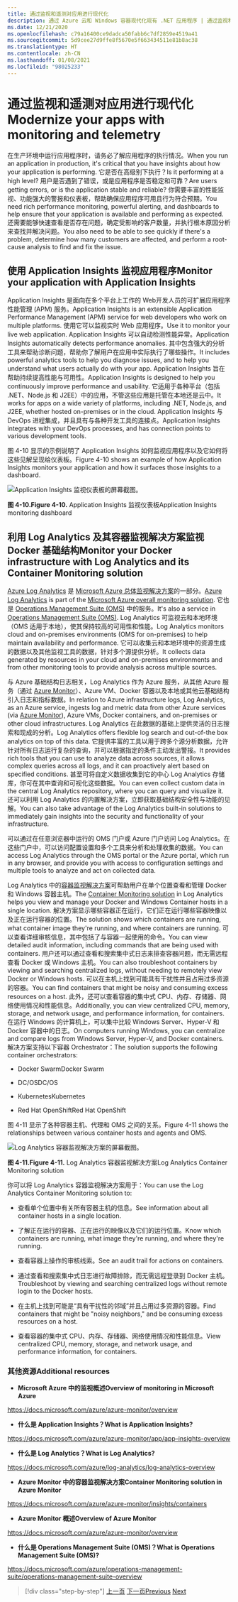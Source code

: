 ```yaml
---
title: 通过监视和遥测对应用进行现代化
description: 通过 Azure 云和 Windows 容器现代化现有 .NET 应用程序 | 通过监视和遥测现代化应用
ms.date: 12/21/2020
ms.openlocfilehash: c79a16400ce9dadca50fabb6c7df2859e4519a41
ms.sourcegitcommit: 5d9cee27d9ffe8f5670e5f663434511e81b8ac38
ms.translationtype: HT
ms.contentlocale: zh-CN
ms.lasthandoff: 01/08/2021
ms.locfileid: "98025233"
---
```

# <a name="modernize-your-apps-with-monitoring-and-telemetry"></a><span data-ttu-id="2ded0-103">通过监视和遥测对应用进行现代化</span><span class="sxs-lookup"><span data-stu-id="2ded0-103">Modernize your apps with monitoring and telemetry</span></span>

<span data-ttu-id="2ded0-104">在生产环境中运行应用程序时，请务必了解应用程序的执行情况。</span><span class="sxs-lookup"><span data-stu-id="2ded0-104">When you run an application in production, it's critical that you have insights about how your application is performing.</span></span> <span data-ttu-id="2ded0-105">它是否在高级别下执行？</span><span class="sxs-lookup"><span data-stu-id="2ded0-105">Is it performing at a high level?</span></span> <span data-ttu-id="2ded0-106">用户是否遇到了错误，或是应用程序是否稳定和可靠？</span><span class="sxs-lookup"><span data-stu-id="2ded0-106">Are users getting errors, or is the application stable and reliable?</span></span> <span data-ttu-id="2ded0-107">你需要丰富的性能监视、功能强大的警报和仪表板，帮助确保应用程序可用且行为符合预期。</span><span class="sxs-lookup"><span data-stu-id="2ded0-107">You need rich performance monitoring, powerful alerting, and dashboards to help ensure that your application is available and performing as expected.</span></span> <span data-ttu-id="2ded0-108">还需要能够快速查看是否存在问题，确定受影响的客户数量，并执行根本原因分析来查找并解决问题。</span><span class="sxs-lookup"><span data-stu-id="2ded0-108">You also need to be able to see quickly if there's a problem, determine how many customers are affected, and perform a root-cause analysis to find and fix the issue.</span></span>

## <a name="monitor-your-application-with-application-insights"></a><span data-ttu-id="2ded0-109">使用 Application Insights 监视应用程序</span><span class="sxs-lookup"><span data-stu-id="2ded0-109">Monitor your application with Application Insights</span></span>

<span data-ttu-id="2ded0-110">Application Insights 是面向在多个平台上工作的 Web开发人员的可扩展应用程序性能管理 (APM) 服务。</span><span class="sxs-lookup"><span data-stu-id="2ded0-110">Application Insights is an extensible Application Performance Management (APM) service for web developers who work on multiple platforms.</span></span> <span data-ttu-id="2ded0-111">使用它可以监视实时 Web 应用程序。</span><span class="sxs-lookup"><span data-stu-id="2ded0-111">Use it to monitor your live web application.</span></span> <span data-ttu-id="2ded0-112">Application Insights 可以自动检测性能异常。</span><span class="sxs-lookup"><span data-stu-id="2ded0-112">Application Insights automatically detects performance anomalies.</span></span> <span data-ttu-id="2ded0-113">其中包含强大的分析工具来帮助诊断问题，帮助你了解用户在应用中实际执行了哪些操作。</span><span class="sxs-lookup"><span data-stu-id="2ded0-113">It includes powerful analytics tools to help you diagnose issues, and to help you understand what users actually do with your app.</span></span> <span data-ttu-id="2ded0-114">Application Insights 旨在帮助持续提高性能与可用性。</span><span class="sxs-lookup"><span data-stu-id="2ded0-114">Application Insights is designed to help you continuously improve performance and usability.</span></span> <span data-ttu-id="2ded0-115">它适用于各种平台（包括 .NET、Node.js 和 J2EE）中的应用，不管这些应用是托管在本地还是云中。</span><span class="sxs-lookup"><span data-stu-id="2ded0-115">It works for apps on a wide variety of platforms, including .NET, Node.js, and J2EE, whether hosted on-premises or in the cloud.</span></span> <span data-ttu-id="2ded0-116">Application Insights 与 DevOps 进程集成，并且具有与各种开发工具的连接点。</span><span class="sxs-lookup"><span data-stu-id="2ded0-116">Application Insights integrates with your DevOps processes, and has connection points to various development tools.</span></span>

<span data-ttu-id="2ded0-117">图 4-10 显示的示例说明了 Application Insights 如何监视应用程序以及它如何将这些见解呈现给仪表板。</span><span class="sxs-lookup"><span data-stu-id="2ded0-117">Figure 4-10 shows an example of how Application Insights monitors your application and how it surfaces those insights to a dashboard.</span></span>

![Application Insights 监视仪表板的屏幕截图。](./media/modernize-your-apps-with-monitoring-and-telemetry/application-insights-monitoring-dashboard.png)

<span data-ttu-id="2ded0-119">**图 4-10.**</span><span class="sxs-lookup"><span data-stu-id="2ded0-119">**Figure 4-10.**</span></span> <span data-ttu-id="2ded0-120">Application Insights 监视仪表板</span><span class="sxs-lookup"><span data-stu-id="2ded0-120">Application Insights monitoring dashboard</span></span>

## <a name="monitor-your-docker-infrastructure-with-log-analytics-and-its-container-monitoring-solution"></a><span data-ttu-id="2ded0-121">利用 Log Analytics 及其容器监视解决方案监视 Docker 基础结构</span><span class="sxs-lookup"><span data-stu-id="2ded0-121">Monitor your Docker infrastructure with Log Analytics and its Container Monitoring solution</span></span>

<span data-ttu-id="2ded0-122">[Azure Log Analytics](/azure/log-analytics/log-analytics-overview) 是 [Microsoft Azure 总体监视解决方案](/azure/monitoring-and-diagnostics/monitoring-overview)的一部分。</span><span class="sxs-lookup"><span data-stu-id="2ded0-122">[Azure Log Analytics](/azure/log-analytics/log-analytics-overview) is part of the [Microsoft Azure overall monitoring solution](/azure/monitoring-and-diagnostics/monitoring-overview).</span></span> <span data-ttu-id="2ded0-123">它也是 [Operations Management Suite (OMS)](/azure/operations-management-suite/operations-management-suite-overview) 中的服务。</span><span class="sxs-lookup"><span data-stu-id="2ded0-123">It's also a service in [Operations Management Suite (OMS)](/azure/operations-management-suite/operations-management-suite-overview).</span></span> <span data-ttu-id="2ded0-124">Log Analytics 可监视云和本地环境（OMS 适用于本地），使其保持较高的可用性和性能。</span><span class="sxs-lookup"><span data-stu-id="2ded0-124">Log Analytics monitors cloud and on-premises environments (OMS for on-premises) to help maintain availability and performance.</span></span> <span data-ttu-id="2ded0-125">它可以收集云和本地环境中的资源生成的数据以及其他监视工具的数据，针对多个源提供分析。</span><span class="sxs-lookup"><span data-stu-id="2ded0-125">It collects data generated by resources in your cloud and on-premises environments and from other monitoring tools to provide analysis across multiple sources.</span></span>

<span data-ttu-id="2ded0-126">与 Azure 基础结构日志相关，Log Analytics 作为 Azure 服务，从其他 Azure 服务（通过 [Azure Monitor](/azure/monitoring-and-diagnostics/monitoring-overview-azure-monitor)）、Azure VM、Docker 容器以及本地或其他云基础结构引入日志和指标数据。</span><span class="sxs-lookup"><span data-stu-id="2ded0-126">In relation to Azure infrastructure logs, Log Analytics, as an Azure service, ingests log and metric data from other Azure services (via [Azure Monitor](/azure/monitoring-and-diagnostics/monitoring-overview-azure-monitor)), Azure VMs, Docker containers, and on-premises or other cloud infrastructures.</span></span> <span data-ttu-id="2ded0-127">Log Analytics 在此数据的基础上提供灵活的日志搜索和现成的分析。</span><span class="sxs-lookup"><span data-stu-id="2ded0-127">Log Analytics offers flexible log search and out-of-the box analytics on top of this data.</span></span> <span data-ttu-id="2ded0-128">它提供丰富的工具以用于跨多个源分析数据，允许针对所有日志运行复杂的查询，并可以根据指定的条件主动发出警报。</span><span class="sxs-lookup"><span data-stu-id="2ded0-128">It provides rich tools that you can use to analyze data across sources, it allows complex queries across all logs, and it can proactively alert based on specified conditions.</span></span> <span data-ttu-id="2ded0-129">甚至可将自定义数据收集到它的中心 Log Analytics 存储库，你可在其中查询和可视化这些数据。</span><span class="sxs-lookup"><span data-stu-id="2ded0-129">You can even collect custom data in the central Log Analytics repository, where you can query and visualize it.</span></span> <span data-ttu-id="2ded0-130">还可以利用 Log Analytics 的内置解决方案，立即获取基础结构安全性与功能的见解。</span><span class="sxs-lookup"><span data-stu-id="2ded0-130">You can also take advantage of the Log Analytics built-in solutions to immediately gain insights into the security and functionality of your infrastructure.</span></span>

<span data-ttu-id="2ded0-131">可以通过在任意浏览器中运行的 OMS 门户或 Azure 门户访问 Log Analytics。在这些门户中，可以访问配置设置和多个工具来分析和处理收集的数据。</span><span class="sxs-lookup"><span data-stu-id="2ded0-131">You can access Log Analytics through the OMS portal or the Azure portal, which run in any browser, and provide you with access to configuration settings and multiple tools to analyze and act on collected data.</span></span>

<span data-ttu-id="2ded0-132">Log Analytics 中的[容器监视解决方案](/azure/log-analytics/log-analytics-containers)可帮助用户在单个位置查看和管理 Docker 和 Windows 容器主机。</span><span class="sxs-lookup"><span data-stu-id="2ded0-132">The [Container Monitoring solution](/azure/log-analytics/log-analytics-containers) in Log Analytics helps you view and manage your Docker and Windows Container hosts in a single location.</span></span> <span data-ttu-id="2ded0-133">解决方案显示哪些容器正在运行，它们正在运行哪些容器映像以及正在运行容器的位置。</span><span class="sxs-lookup"><span data-stu-id="2ded0-133">The solution shows which containers are running, what container image they're running, and where containers are running.</span></span> <span data-ttu-id="2ded0-134">可以查看详细审核信息，其中包括了与容器一起使用的命令。</span><span class="sxs-lookup"><span data-stu-id="2ded0-134">You can view detailed audit information, including commands that are being used with containers.</span></span> <span data-ttu-id="2ded0-135">用户还可以通过查看和搜索集中式日志来排查容器问题，而无需远程查看 Docker 或 Windows 主机。</span><span class="sxs-lookup"><span data-stu-id="2ded0-135">You can also troubleshoot containers by viewing and searching centralized logs, without needing to remotely view Docker or Windows hosts.</span></span> <span data-ttu-id="2ded0-136">可以在主机上找到可能具有干扰性并且占用过多资源的容器。</span><span class="sxs-lookup"><span data-stu-id="2ded0-136">You can find containers that might be noisy and consuming excess resources on a host.</span></span> <span data-ttu-id="2ded0-137">此外，还可以查看容器的集中式 CPU、内存、存储器、网络使用情况和性能信息。</span><span class="sxs-lookup"><span data-stu-id="2ded0-137">Additionally, you can view centralized CPU, memory, storage, and network usage, and performance information, for containers.</span></span> <span data-ttu-id="2ded0-138">在运行 Windows 的计算机上，可以集中比较 Windows Server、Hyper-V 和 Docker 容器中的日志。</span><span class="sxs-lookup"><span data-stu-id="2ded0-138">On computers running Windows, you can centralize and compare logs from Windows Server, Hyper-V, and Docker containers.</span></span> <span data-ttu-id="2ded0-139">解决方案支持以下容器 Orchestrator：</span><span class="sxs-lookup"><span data-stu-id="2ded0-139">The solution supports the following container orchestrators:</span></span>

- <span data-ttu-id="2ded0-140">Docker Swarm</span><span class="sxs-lookup"><span data-stu-id="2ded0-140">Docker Swarm</span></span>

- <span data-ttu-id="2ded0-141">DC/OS</span><span class="sxs-lookup"><span data-stu-id="2ded0-141">DC/OS</span></span>

- <span data-ttu-id="2ded0-142">Kubernetes</span><span class="sxs-lookup"><span data-stu-id="2ded0-142">Kubernetes</span></span>

- <span data-ttu-id="2ded0-143">Red Hat OpenShift</span><span class="sxs-lookup"><span data-stu-id="2ded0-143">Red Hat OpenShift</span></span>

<span data-ttu-id="2ded0-144">图 4-11 显示了各种容器主机、代理和 OMS 之间的关系。</span><span class="sxs-lookup"><span data-stu-id="2ded0-144">Figure 4-11 shows the relationships between various container hosts and agents and OMS.</span></span>

![Log Analytics 容器监视解决方案的屏幕截图。](./media/modernize-your-apps-with-monitoring-and-telemetry/log-analytics-container-monitoring-solution.png)

<span data-ttu-id="2ded0-146">**图 4-11.**</span><span class="sxs-lookup"><span data-stu-id="2ded0-146">**Figure 4-11.**</span></span> <span data-ttu-id="2ded0-147">Log Analytics 容器监视解决方案</span><span class="sxs-lookup"><span data-stu-id="2ded0-147">Log Analytics Container Monitoring solution</span></span>

<span data-ttu-id="2ded0-148">你可以将 Log Analytics 容器监视解决方案用于：</span><span class="sxs-lookup"><span data-stu-id="2ded0-148">You can use the Log Analytics Container Monitoring solution to:</span></span>

- <span data-ttu-id="2ded0-149">查看单个位置中有关所有容器主机的信息。</span><span class="sxs-lookup"><span data-stu-id="2ded0-149">See information about all container hosts in a single location.</span></span>

- <span data-ttu-id="2ded0-150">了解正在运行的容器、正在运行的映像以及它们的运行位置。</span><span class="sxs-lookup"><span data-stu-id="2ded0-150">Know which containers are running, what image they're running, and where they're running.</span></span>

- <span data-ttu-id="2ded0-151">查看容器上操作的审核线索。</span><span class="sxs-lookup"><span data-stu-id="2ded0-151">See an audit trail for actions on containers.</span></span>

- <span data-ttu-id="2ded0-152">通过查看和搜索集中式日志进行故障排除，而无需远程登录到 Docker 主机。</span><span class="sxs-lookup"><span data-stu-id="2ded0-152">Troubleshoot by viewing and searching centralized logs without remote login to the Docker hosts.</span></span>

- <span data-ttu-id="2ded0-153">在主机上找到可能是“具有干扰性的邻域”并且占用过多资源的容器。</span><span class="sxs-lookup"><span data-stu-id="2ded0-153">Find containers that might be "noisy neighbors," and be consuming excess resources on a host.</span></span>

- <span data-ttu-id="2ded0-154">查看容器的集中式 CPU、内存、存储器、网络使用情况和性能信息。</span><span class="sxs-lookup"><span data-stu-id="2ded0-154">View centralized CPU, memory, storage, and network usage, and performance information, for containers.</span></span>

### <a name="additional-resources"></a><span data-ttu-id="2ded0-155">其他资源</span><span class="sxs-lookup"><span data-stu-id="2ded0-155">Additional resources</span></span>

- <span data-ttu-id="2ded0-156">**Microsoft Azure 中的监视概述**</span><span class="sxs-lookup"><span data-stu-id="2ded0-156">**Overview of monitoring in Microsoft Azure**</span></span>

<https://docs.microsoft.com/azure/azure-monitor/overview>

- <span data-ttu-id="2ded0-157">**什么是 Application Insights？**</span><span class="sxs-lookup"><span data-stu-id="2ded0-157">**What is Application Insights?**</span></span>

<https://docs.microsoft.com/azure/azure-monitor/app/app-insights-overview>

- <span data-ttu-id="2ded0-158">**什么是 Log Analytics？**</span><span class="sxs-lookup"><span data-stu-id="2ded0-158">**What is Log Analytics?**</span></span>

<https://docs.microsoft.com/azure/log-analytics/log-analytics-overview>

- <span data-ttu-id="2ded0-159">**Azure Monitor 中的容器监视解决方案**</span><span class="sxs-lookup"><span data-stu-id="2ded0-159">**Container Monitoring solution in Azure Monitor**</span></span>

<https://docs.microsoft.com/azure/azure-monitor/insights/containers>

- <span data-ttu-id="2ded0-160">**Azure Monitor 概述**</span><span class="sxs-lookup"><span data-stu-id="2ded0-160">**Overview of Azure Monitor**</span></span>

<https://docs.microsoft.com/azure/azure-monitor/overview>

- <span data-ttu-id="2ded0-161">**什么是 Operations Management Suite (OMS)？**</span><span class="sxs-lookup"><span data-stu-id="2ded0-161">**What is Operations Management Suite (OMS)?**</span></span>

<https://docs.microsoft.com/azure/operations-management-suite/operations-management-suite-overview>

>[!div class="step-by-step"]
><span data-ttu-id="2ded0-162">[上一页](build-resilient-services-ready-for-the-cloud-embrace-transient-failures-in-the-cloud.md)
>[下一页](life-cycle-ci-cd-pipelines-devops-tools.md)</span><span class="sxs-lookup"><span data-stu-id="2ded0-162">[Previous](build-resilient-services-ready-for-the-cloud-embrace-transient-failures-in-the-cloud.md)
[Next](life-cycle-ci-cd-pipelines-devops-tools.md)</span></span>
